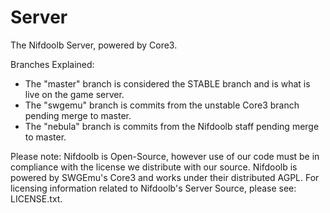 # Server
The Nifdoolb Server, powered by Core3.

Branches Explained:
* The "master" branch is considered the STABLE branch and is what is live on the game server.
* The "swgemu" branch is commits from the unstable Core3 branch pending merge to master.
* The "nebula" branch is commits from the Nifdoolb staff pending merge to master.

Please note: Nifdoolb is Open-Source, however use of our code must be in compliance with the license we distribute with our source. Nifdoolb is powered by SWGEmu's Core3 and works under their distributed AGPL. For licensing information related to Nifdoolb's Server Source, please see: LICENSE.txt.
